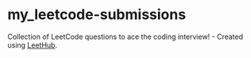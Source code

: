 # my_leetcode-submissions
Collection of LeetCode questions to ace the coding interview! - Created using [LeetHub](https://github.com/QasimWani/LeetHub).
